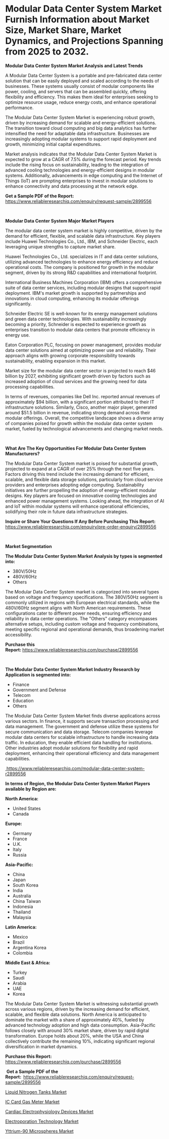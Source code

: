 <p><h1>Modular Data Center System Market Furnish Information about Market Size, Market Share, Market Dynamics, and Projections Spanning from 2025 to 2032.</h1></p><p><strong>Modular Data Center System Market Analysis and Latest Trends</strong></p>
<p><p>A Modular Data Center System is a portable and pre-fabricated data center solution that can be easily deployed and scaled according to the needs of businesses. These systems usually consist of modular components like power, cooling, and servers that can be assembled quickly, offering flexibility and efficiency. This makes them ideal for enterprises seeking to optimize resource usage, reduce energy costs, and enhance operational performance.</p><p>The Modular Data Center System Market is experiencing robust growth, driven by increasing demand for scalable and energy-efficient solutions. The transition toward cloud computing and big data analytics has further intensified the need for adaptable data infrastructure. Businesses are increasingly adopting modular systems to support rapid deployment and growth, minimizing initial capital expenditures.</p><p>Market analysis indicates that the Modular Data Center System Market is expected to grow at a CAGR of 7.5% during the forecast period. Key trends include the rising focus on sustainability, leading to the integration of advanced cooling technologies and energy-efficient designs in modular systems. Additionally, advancements in edge computing and the Internet of Things (IoT) are prompting enterprises to invest in modular solutions to enhance connectivity and data processing at the network edge.</p></p>
<p><strong>Get a Sample PDF of the Report:&nbsp;</strong> <a href="https://www.reliableresearchiq.com/enquiry/request-sample/2899556?utm_campaign=1102&utm_medium=2&utm_source=Github&utm_content=ia&utm_term=16032025&utm_id=modular-data-center-system">https://www.reliableresearchiq.com/enquiry/request-sample/2899556</a></p>
<p>&nbsp;</p>
<p><strong>Modular Data Center System Major Market Players</strong></p>
<p><p>The modular data center system market is highly competitive, driven by the demand for efficient, flexible, and scalable data infrastructure. Key players include Huawei Technologies Co., Ltd., IBM, and Schneider Electric, each leveraging unique strengths to capture market share.</p><p>Huawei Technologies Co., Ltd. specializes in IT and data center solutions, utilizing advanced technologies to enhance energy efficiency and reduce operational costs. The company is positioned for growth in the modular segment, driven by its strong R&D capabilities and international footprint.</p><p>International Business Machines Corporation (IBM) offers a comprehensive suite of data center services, including modular designs that support rapid deployment. IBM's market growth is supported by partnerships and innovations in cloud computing, enhancing its modular offerings significantly.</p><p>Schneider Electric SE is well-known for its energy management solutions and green data center technologies. With sustainability increasingly becoming a priority, Schneider is expected to experience growth as enterprises transition to modular data centers that promote efficiency in energy use.</p><p>Eaton Corporation PLC, focusing on power management, provides modular data center solutions aimed at optimizing power use and reliability. Their approach aligns with growing corporate responsibility towards sustainability, enabling expansion in this market.</p><p>Market size for the modular data center sector is projected to reach $46 billion by 2027, exhibiting significant growth driven by factors such as increased adoption of cloud services and the growing need for data processing capabilities.</p><p>In terms of revenues, companies like Dell Inc. reported annual revenues of approximately $94 billion, with a significant portion attributed to their IT infrastructure solutions. Similarly, Cisco, another major player, generated around $51.5 billion in revenue, indicating strong demand across their modular offerings. Overall, the competitive landscape shows a diverse array of companies poised for growth within the modular data center system market, fueled by technological advancements and changing market needs.</p></p>
<p>&nbsp;</p>
<p><strong>What Are The Key Opportunities For Modular Data Center System Manufacturers?</strong></p>
<p><p>The Modular Data Center System market is poised for substantial growth, projected to expand at a CAGR of over 25% through the next five years. Factors driving this trend include the increasing demand for efficient, scalable, and flexible data storage solutions, particularly from cloud service providers and enterprises adopting edge computing. Sustainability initiatives are further propelling the adoption of energy-efficient modular designs. Key players are focused on innovative cooling technologies and enhanced power management systems. Looking ahead, the integration of AI and IoT within modular systems will enhance operational efficiencies, solidifying their role in future data infrastructure strategies.</p></p>
<p><strong>Inquire or Share Your Questions If Any Before Purchasing This Report:</strong> <a href="https://www.reliableresearchiq.com/enquiry/pre-order-enquiry/2899556?utm_campaign=1102&utm_medium=2&utm_source=Github&utm_content=ia&utm_term=16032025&utm_id=modular-data-center-system">https://www.reliableresearchiq.com/enquiry/pre-order-enquiry/2899556</a></p>
<p>&nbsp;</p>
<p><strong>Market Segmentation</strong></p>
<p><strong>The Modular Data Center System Market Analysis by types is segmented into:</strong></p>
<p><ul><li>380V/50Hz</li><li>480V/60Hz</li><li>Others</li></ul></p>
<p><p>The Modular Data Center System market is categorized into several types based on voltage and frequency specifications. The 380V/50Hz segment is commonly utilized in regions with European electrical standards, while the 480V/60Hz segment aligns with North American requirements. These configurations cater to different power needs, ensuring efficiency and reliability in data center operations. The "Others" category encompasses alternative setups, including custom voltage and frequency combinations, meeting specific regional and operational demands, thus broadening market accessibility.</p></p>
<p><strong>Purchase this Report:&nbsp;</strong><a href="https://www.reliableresearchiq.com/purchase/2899556?utm_campaign=1102&utm_medium=2&utm_source=Github&utm_content=ia&utm_term=16032025&utm_id=modular-data-center-system">https://www.reliableresearchiq.com/purchase/2899556</a></p>
<p>&nbsp;</p>
<p><strong>The Modular Data Center System Market Industry Research by Application is segmented into:</strong></p>
<p><ul><li>Finance</li><li>Government and Defense</li><li>Telecom</li><li>Education</li><li>Others</li></ul></p>
<p><p>The Modular Data Center System Market finds diverse applications across various sectors. In finance, it supports secure transaction processing and data management. The government and defense utilize these systems for secure communication and data storage. Telecom companies leverage modular data centers for scalable infrastructure to handle increasing data traffic. In education, they enable efficient data handling for institutions. Other industries adopt modular solutions for flexibility and rapid deployment, enhancing their operational efficiency and data management capabilities.</p></p>
<p><a href="https://www.reliableresearchiq.com/modular-data-center-system-r2899556?utm_campaign=1102&utm_medium=2&utm_source=Github&utm_content=ia&utm_term=16032025&utm_id=modular-data-center-system">&nbsp;https://www.reliableresearchiq.com/modular-data-center-system-r2899556</a></p>
<p><strong>In terms of Region, the Modular Data Center System Market Players available by Region are:</strong></p>
<p>
    <p> <strong> North America: </strong>
        <ul>
            <li>United States</li>
            <li>Canada</li>
        </ul>
        </p> 
    <p> <strong> Europe: </strong>
        <ul>
            <li>Germany</li>
            <li>France</li>
            <li>U.K.</li>
            <li>Italy</li>
            <li>Russia</li>
        </ul>
        </p> 
    <p> <strong> Asia-Pacific: </strong>
        <ul>
            <li>China</li>
            <li>Japan</li>
            <li>South Korea</li>
            <li>India</li>
            <li>Australia</li>
            <li>China Taiwan</li>
            <li>Indonesia</li>
            <li>Thailand</li>
            <li>Malaysia</li>
        </ul>
        </p> 
    <p> <strong> Latin America: </strong>
        <ul>
            <li>Mexico</li>
            <li>Brazil</li>
            <li>Argentina Korea</li>
            <li>Colombia</li>
        </ul>
        </p> 
    <p> <strong> Middle East & Africa: </strong>
        <ul>
            <li>Turkey</li>
            <li>Saudi</li>
            <li>Arabia</li>
            <li>UAE</li>
            <li>Korea</li>
        </ul>
    </p>
    </p>
<p><p>The Modular Data Center System Market is witnessing substantial growth across various regions, driven by the increasing demand for efficient, scalable, and flexible data solutions. North America is anticipated to dominate the market with a share of approximately 40%, fueled by advanced technology adoption and high data consumption. Asia-Pacific follows closely with around 30% market share, driven by rapid digital transformation. Europe holds about 20%, while the USA and China collectively contribute the remaining 10%, indicating significant regional diversification in market dynamics.</p></p>
<p><strong>Purchase this Report: </strong><a href="https://www.reliableresearchiq.com/purchase/2899556?utm_campaign=1102&utm_medium=2&utm_source=Github&utm_content=ia&utm_term=16032025&utm_id=modular-data-center-system">https://www.reliableresearchiq.com/purchase/2899556</a></p>
<p>&nbsp;<strong>Get a Sample PDF of the Report:&nbsp;&nbsp;</strong><a href="https://www.reliableresearchiq.com/enquiry/request-sample/2899556?utm_campaign=1102&utm_medium=2&utm_source=Github&utm_content=ia&utm_term=16032025&utm_id=modular-data-center-system">https://www.reliableresearchiq.com/enquiry/request-sample/2899556</a></p>
<p><strong></strong></p>
<p><p><a href="https://github.com/cingozascard/Market-Research-Report-List-1/blob/main/liquid-nitrogen-tanks-market.md?utm_campaign=1102&utm_medium=2&utm_source=Github&utm_content=ia&utm_term=16032025&utm_id=modular-data-center-system">Liquid Nitrogen Tanks Market</a></p><p><a href="https://github.com/ardgenoud/Market-Research-Report-List-1/blob/main/ic-card-gas-meter-market.md?utm_campaign=1102&utm_medium=2&utm_source=Github&utm_content=ia&utm_term=16032025&utm_id=modular-data-center-system">IC Card Gas Meter Market</a></p><p><a href="https://github.com/airitaursela/Market-Research-Report-List-1/blob/main/cardiac-electrophysiology-devices-market.md?utm_campaign=1102&utm_medium=2&utm_source=Github&utm_content=ia&utm_term=16032025&utm_id=modular-data-center-system">Cardiac Electrophysiology Devices Market</a></p><p><a href="https://github.com/zalubakoraka/Market-Research-Report-List-1/blob/main/electroporation-technology-market.md?utm_campaign=1102&utm_medium=2&utm_source=Github&utm_content=ia&utm_term=16032025&utm_id=modular-data-center-system">Electroporation Technology Market</a></p><p><a href="https://github.com/sacmatidora/Market-Research-Report-List-1/blob/main/yttrium-90-microspheres-market.md?utm_campaign=1102&utm_medium=2&utm_source=Github&utm_content=ia&utm_term=16032025&utm_id=modular-data-center-system">Yttrium-90 Microspheres Market</a></p></p>